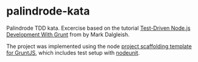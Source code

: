 # palindrode-kata

Palindrode TDD kata. Excercise based on the tutorial [Test-Driven Node.js Development With Grunt](http://markdalgleish.com/2012/09/test-driven-node-js-development-with-grunt/) from by Mark Dalgleish.

The project was implemented using the node [project scaffolding template for GruntJS](http://gruntjs.com/project-scaffolding), which includes test setup with [nodeunit](https://github.com/caolan/nodeunit).
